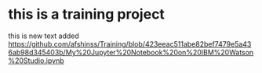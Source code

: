# this is a training project
this is new text added
https://github.com/afshinss/Training/blob/423eeac511abe82bef7479e5a436ab98d345403b/My%20Jupyter%20Notebook%20on%20IBM%20Watson%20Studio.ipynb
